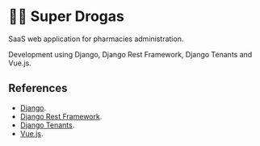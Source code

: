 # 💊🏥 Super Drogas

SaaS web application for pharmacies administration.

Development using Django, Django Rest Framework, Django Tenants and Vue.js.

## References

- [Django](https://github.com/django/django).
- [Django Rest Framework](https://github.com/encode/django-rest-framework).
- [Django Tenants](https://github.com/tomturner/django-tenants).
- [Vue.js](https://github.com/vuejs/vue).
